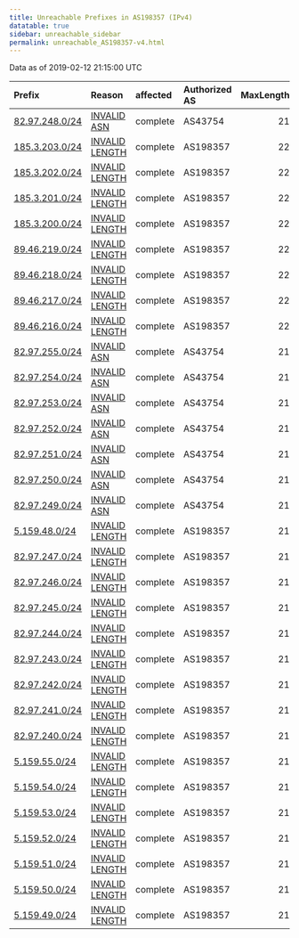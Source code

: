 ```yaml
---
title: Unreachable Prefixes in AS198357 (IPv4)
datatable: true
sidebar: unreachable_sidebar
permalink: unreachable_AS198357-v4.html
---
```


Data as of 2019-02-12 21:15:00 UTC


<div class="datatable-begin"></div>

| Prefix                                                 | Reason                                                                                                    | affected   | Authorized AS   |   MaxLength | Anchor                                         |   unreachable /24s |
|:-------------------------------------------------------|:----------------------------------------------------------------------------------------------------------|:-----------|:----------------|------------:|:-----------------------------------------------|-------------------:|
| [82.97.248.0/24](https://stat.ripe.net/82.97.248.0/24) | [INVALID ASN](https://rpki-validator.ripe.net/announcement-preview?asn=AS198357&prefix=82.97.248.0/24)    | complete   | AS43754         |          21 | [RIPE](unreachable_RIPE_NCC_RPKI_Root-v4.html) |                  1 |
| [185.3.203.0/24](https://stat.ripe.net/185.3.203.0/24) | [INVALID LENGTH](https://rpki-validator.ripe.net/announcement-preview?asn=AS198357&prefix=185.3.203.0/24) | complete   | AS198357        |          22 | [RIPE](unreachable_RIPE_NCC_RPKI_Root-v4.html) |                  1 |
| [185.3.202.0/24](https://stat.ripe.net/185.3.202.0/24) | [INVALID LENGTH](https://rpki-validator.ripe.net/announcement-preview?asn=AS198357&prefix=185.3.202.0/24) | complete   | AS198357        |          22 | [RIPE](unreachable_RIPE_NCC_RPKI_Root-v4.html) |                  1 |
| [185.3.201.0/24](https://stat.ripe.net/185.3.201.0/24) | [INVALID LENGTH](https://rpki-validator.ripe.net/announcement-preview?asn=AS198357&prefix=185.3.201.0/24) | complete   | AS198357        |          22 | [RIPE](unreachable_RIPE_NCC_RPKI_Root-v4.html) |                  1 |
| [185.3.200.0/24](https://stat.ripe.net/185.3.200.0/24) | [INVALID LENGTH](https://rpki-validator.ripe.net/announcement-preview?asn=AS198357&prefix=185.3.200.0/24) | complete   | AS198357        |          22 | [RIPE](unreachable_RIPE_NCC_RPKI_Root-v4.html) |                  1 |
| [89.46.219.0/24](https://stat.ripe.net/89.46.219.0/24) | [INVALID LENGTH](https://rpki-validator.ripe.net/announcement-preview?asn=AS198357&prefix=89.46.219.0/24) | complete   | AS198357        |          22 | [RIPE](unreachable_RIPE_NCC_RPKI_Root-v4.html) |                  1 |
| [89.46.218.0/24](https://stat.ripe.net/89.46.218.0/24) | [INVALID LENGTH](https://rpki-validator.ripe.net/announcement-preview?asn=AS198357&prefix=89.46.218.0/24) | complete   | AS198357        |          22 | [RIPE](unreachable_RIPE_NCC_RPKI_Root-v4.html) |                  1 |
| [89.46.217.0/24](https://stat.ripe.net/89.46.217.0/24) | [INVALID LENGTH](https://rpki-validator.ripe.net/announcement-preview?asn=AS198357&prefix=89.46.217.0/24) | complete   | AS198357        |          22 | [RIPE](unreachable_RIPE_NCC_RPKI_Root-v4.html) |                  1 |
| [89.46.216.0/24](https://stat.ripe.net/89.46.216.0/24) | [INVALID LENGTH](https://rpki-validator.ripe.net/announcement-preview?asn=AS198357&prefix=89.46.216.0/24) | complete   | AS198357        |          22 | [RIPE](unreachable_RIPE_NCC_RPKI_Root-v4.html) |                  1 |
| [82.97.255.0/24](https://stat.ripe.net/82.97.255.0/24) | [INVALID ASN](https://rpki-validator.ripe.net/announcement-preview?asn=AS198357&prefix=82.97.255.0/24)    | complete   | AS43754         |          21 | [RIPE](unreachable_RIPE_NCC_RPKI_Root-v4.html) |                  1 |
| [82.97.254.0/24](https://stat.ripe.net/82.97.254.0/24) | [INVALID ASN](https://rpki-validator.ripe.net/announcement-preview?asn=AS198357&prefix=82.97.254.0/24)    | complete   | AS43754         |          21 | [RIPE](unreachable_RIPE_NCC_RPKI_Root-v4.html) |                  1 |
| [82.97.253.0/24](https://stat.ripe.net/82.97.253.0/24) | [INVALID ASN](https://rpki-validator.ripe.net/announcement-preview?asn=AS198357&prefix=82.97.253.0/24)    | complete   | AS43754         |          21 | [RIPE](unreachable_RIPE_NCC_RPKI_Root-v4.html) |                  1 |
| [82.97.252.0/24](https://stat.ripe.net/82.97.252.0/24) | [INVALID ASN](https://rpki-validator.ripe.net/announcement-preview?asn=AS198357&prefix=82.97.252.0/24)    | complete   | AS43754         |          21 | [RIPE](unreachable_RIPE_NCC_RPKI_Root-v4.html) |                  1 |
| [82.97.251.0/24](https://stat.ripe.net/82.97.251.0/24) | [INVALID ASN](https://rpki-validator.ripe.net/announcement-preview?asn=AS198357&prefix=82.97.251.0/24)    | complete   | AS43754         |          21 | [RIPE](unreachable_RIPE_NCC_RPKI_Root-v4.html) |                  1 |
| [82.97.250.0/24](https://stat.ripe.net/82.97.250.0/24) | [INVALID ASN](https://rpki-validator.ripe.net/announcement-preview?asn=AS198357&prefix=82.97.250.0/24)    | complete   | AS43754         |          21 | [RIPE](unreachable_RIPE_NCC_RPKI_Root-v4.html) |                  1 |
| [82.97.249.0/24](https://stat.ripe.net/82.97.249.0/24) | [INVALID ASN](https://rpki-validator.ripe.net/announcement-preview?asn=AS198357&prefix=82.97.249.0/24)    | complete   | AS43754         |          21 | [RIPE](unreachable_RIPE_NCC_RPKI_Root-v4.html) |                  1 |
| [5.159.48.0/24](https://stat.ripe.net/5.159.48.0/24)   | [INVALID LENGTH](https://rpki-validator.ripe.net/announcement-preview?asn=AS198357&prefix=5.159.48.0/24)  | complete   | AS198357        |          21 | [RIPE](unreachable_RIPE_NCC_RPKI_Root-v4.html) |                  1 |
| [82.97.247.0/24](https://stat.ripe.net/82.97.247.0/24) | [INVALID LENGTH](https://rpki-validator.ripe.net/announcement-preview?asn=AS198357&prefix=82.97.247.0/24) | complete   | AS198357        |          21 | [RIPE](unreachable_RIPE_NCC_RPKI_Root-v4.html) |                  1 |
| [82.97.246.0/24](https://stat.ripe.net/82.97.246.0/24) | [INVALID LENGTH](https://rpki-validator.ripe.net/announcement-preview?asn=AS198357&prefix=82.97.246.0/24) | complete   | AS198357        |          21 | [RIPE](unreachable_RIPE_NCC_RPKI_Root-v4.html) |                  1 |
| [82.97.245.0/24](https://stat.ripe.net/82.97.245.0/24) | [INVALID LENGTH](https://rpki-validator.ripe.net/announcement-preview?asn=AS198357&prefix=82.97.245.0/24) | complete   | AS198357        |          21 | [RIPE](unreachable_RIPE_NCC_RPKI_Root-v4.html) |                  1 |
| [82.97.244.0/24](https://stat.ripe.net/82.97.244.0/24) | [INVALID LENGTH](https://rpki-validator.ripe.net/announcement-preview?asn=AS198357&prefix=82.97.244.0/24) | complete   | AS198357        |          21 | [RIPE](unreachable_RIPE_NCC_RPKI_Root-v4.html) |                  1 |
| [82.97.243.0/24](https://stat.ripe.net/82.97.243.0/24) | [INVALID LENGTH](https://rpki-validator.ripe.net/announcement-preview?asn=AS198357&prefix=82.97.243.0/24) | complete   | AS198357        |          21 | [RIPE](unreachable_RIPE_NCC_RPKI_Root-v4.html) |                  1 |
| [82.97.242.0/24](https://stat.ripe.net/82.97.242.0/24) | [INVALID LENGTH](https://rpki-validator.ripe.net/announcement-preview?asn=AS198357&prefix=82.97.242.0/24) | complete   | AS198357        |          21 | [RIPE](unreachable_RIPE_NCC_RPKI_Root-v4.html) |                  1 |
| [82.97.241.0/24](https://stat.ripe.net/82.97.241.0/24) | [INVALID LENGTH](https://rpki-validator.ripe.net/announcement-preview?asn=AS198357&prefix=82.97.241.0/24) | complete   | AS198357        |          21 | [RIPE](unreachable_RIPE_NCC_RPKI_Root-v4.html) |                  1 |
| [82.97.240.0/24](https://stat.ripe.net/82.97.240.0/24) | [INVALID LENGTH](https://rpki-validator.ripe.net/announcement-preview?asn=AS198357&prefix=82.97.240.0/24) | complete   | AS198357        |          21 | [RIPE](unreachable_RIPE_NCC_RPKI_Root-v4.html) |                  1 |
| [5.159.55.0/24](https://stat.ripe.net/5.159.55.0/24)   | [INVALID LENGTH](https://rpki-validator.ripe.net/announcement-preview?asn=AS198357&prefix=5.159.55.0/24)  | complete   | AS198357        |          21 | [RIPE](unreachable_RIPE_NCC_RPKI_Root-v4.html) |                  1 |
| [5.159.54.0/24](https://stat.ripe.net/5.159.54.0/24)   | [INVALID LENGTH](https://rpki-validator.ripe.net/announcement-preview?asn=AS198357&prefix=5.159.54.0/24)  | complete   | AS198357        |          21 | [RIPE](unreachable_RIPE_NCC_RPKI_Root-v4.html) |                  1 |
| [5.159.53.0/24](https://stat.ripe.net/5.159.53.0/24)   | [INVALID LENGTH](https://rpki-validator.ripe.net/announcement-preview?asn=AS198357&prefix=5.159.53.0/24)  | complete   | AS198357        |          21 | [RIPE](unreachable_RIPE_NCC_RPKI_Root-v4.html) |                  1 |
| [5.159.52.0/24](https://stat.ripe.net/5.159.52.0/24)   | [INVALID LENGTH](https://rpki-validator.ripe.net/announcement-preview?asn=AS198357&prefix=5.159.52.0/24)  | complete   | AS198357        |          21 | [RIPE](unreachable_RIPE_NCC_RPKI_Root-v4.html) |                  1 |
| [5.159.51.0/24](https://stat.ripe.net/5.159.51.0/24)   | [INVALID LENGTH](https://rpki-validator.ripe.net/announcement-preview?asn=AS198357&prefix=5.159.51.0/24)  | complete   | AS198357        |          21 | [RIPE](unreachable_RIPE_NCC_RPKI_Root-v4.html) |                  1 |
| [5.159.50.0/24](https://stat.ripe.net/5.159.50.0/24)   | [INVALID LENGTH](https://rpki-validator.ripe.net/announcement-preview?asn=AS198357&prefix=5.159.50.0/24)  | complete   | AS198357        |          21 | [RIPE](unreachable_RIPE_NCC_RPKI_Root-v4.html) |                  1 |
| [5.159.49.0/24](https://stat.ripe.net/5.159.49.0/24)   | [INVALID LENGTH](https://rpki-validator.ripe.net/announcement-preview?asn=AS198357&prefix=5.159.49.0/24)  | complete   | AS198357        |          21 | [RIPE](unreachable_RIPE_NCC_RPKI_Root-v4.html) |                  1 |

<div class="datatable-end"></div>